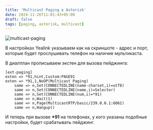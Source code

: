 ```yaml
---
title: 'Multicast Paging в Asterisk'
date: 2024-11-26T11:01:43+05:00
draft: false
tags: [paging, asterisk, multicast]
---
```


![multicast-paging](/_resources/multicast-paging.png)

В настройках Yealink указываем как на скриншоте - адрес и порт, которые будет прослушивать телефон на наличие мультикаста.

В диалплан прописываем экстен для вызова пейджинга:

```
[ext-paging]
exten => *91,hint,Custom:PAGE91
exten => *91,1,NoOP(Multicast Paging)
    same => n,Set(CONNECTEDLINE(name-charset,i)=utf8)
    same => n,Set(CONNECTEDLINE(name,i)=Selector)
    same => n,Set(CONNECTEDLINE(num,i)=*91)
    same => n,Wait(1)
    same => n,Page(MulticastRTP/basic/239.0.0.1:6061)
    same => n,Hangup()
```

И теперь при вызове **\*91** на телефонах, у кого указаны подобные настройки, будет срабатывать пейджинг.